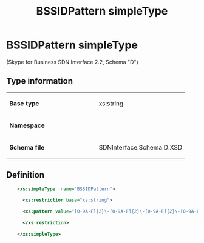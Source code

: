 ﻿---
title: BSSIDPattern simpleType 
TOCTitle: BSSIDPattern simpleType
ms:assetid: 0b7aa4c4-9022-1da0-6fb3-1a9ff8581415
ms:mtpsurl: https://msdn.microsoft.com/library/Mt171042(v=office.16)
ms:contentKeyID: 65855616
ms.date: 08/24/2015
mtps_version: v=office.16
dev_langs:
- xml
---

# BSSIDPattern simpleType 

(Skype for Business SDN Interface 2.2, Schema "D")


## Type information

<table>
<colgroup>
<col style="width: 50%" />
<col style="width: 50%" />
</colgroup>
<tbody>
<tr class="odd">
<td><p><strong>Base type</strong></p></td>
<td><p>xs:string</p></td>
</tr>
<tr class="even">
<td><p><strong>Namespace</strong></p></td>
<td><p></p></td>
</tr>
<tr class="odd">
<td><p><strong>Schema file</strong></p></td>
<td><p>SDNInterface.Schema.D.XSD</p></td>
</tr>
</tbody>
</table>


## Definition

```xml
    <xs:simpleType  name="BSSIDPattern">
    
      <xs:restriction base="xs:string">
    
      <xs:pattern value="[0-9A-F]{2}\-[0-9A-F]{2}\-[0-9A-F]{2}\-[0-9A-F]{2}\-[0-9A-F]{2}\-[0-9A-F]{2}"/>
    
      </xs:restriction>
      
    </xs:simpleType>
  
```

